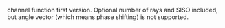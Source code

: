 channel function first version. Optional number of rays and SISO included, but angle vector (which means phase shifting) is not supported.
